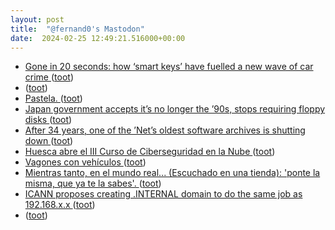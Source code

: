 ```yaml
---
layout: post
title:  "@fernand0's Mastodon"
date:  2024-02-25 12:49:21.516000+00:00
---
```

*  [Gone in 20 seconds: how ‘smart keys’ have fuelled a new wave of car crime ](https://www.theguardian.com/money/2024/feb/24/smart-keys-car-crime-thieves-hi-tech-arms-rac) ([toot](https://mastodon.social/@fernand0/111992200332343977))
*  [ ](https://social.aguilera.soy/users/jorge) ([toot](https://mastodon.social/@fernand0/111987528946023433))
*  [Pastela. ](https://avecesunafoto.wordpress.com/2024/02/24/pastela-2) ([toot](https://mastodon.social/@fernand0/111987351213137922))
*  [Japan government accepts it’s no longer the ’90s, stops requiring floppy disks ](https://arstechnica.com/gadgets/2024/01/floppy-disk-requirements-finally-axed-from-japan-government-regulations) ([toot](https://mastodon.social/@fernand0/111987338236055616))
*  [After 34 years, one of the ’Net’s oldest software archives is shutting down ](https://arstechnica.com/gadgets/2024/01/after-32-years-one-of-the-nets-oldest-software-archives-is-shutting-down) ([toot](https://mastodon.social/@fernand0/111987213235905323))
*  [Huesca abre el III Curso de Ciberseguridad en la Nube  ](https://www.heraldo.es/noticias/aragon/huesca/2024/02/22/huesca-abre-el-iii-curso-de-ciberseguridad-en-la-nube-1713395.html) ([toot](https://mastodon.social/@fernand0/111986913733910301))
*  [Vagones con vehículos ](https://www.flickr.com/photos/fernand0/53530873764) ([toot](https://mastodon.social/@fernand0/111986910421759819))
*  [Mientras tanto, en el mundo real... (Escuchado en una tienda): &#39;ponte la misma, que ya te la sabes&#39;. ](https://mastodon.social/@fernand0/111986910242152458) ([toot](https://mastodon.social/@fernand0/111986910242152458))
*  [ICANN proposes creating .INTERNAL domain to do the same job as 192.168.x.x ](https://www.theregister.com/2024/01/29/icann_internal_tld) ([toot](https://mastodon.social/@fernand0/111986538139229396))
*  [ ](https://mastodon.social/users/fernand0/statuses/111986365984771160/activity) ([toot](https://mastodon.social/users/fernand0/statuses/111986365984771160/activity))
